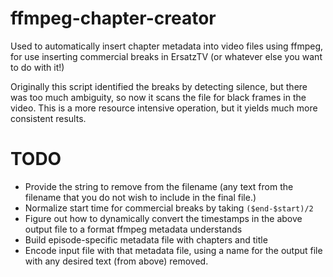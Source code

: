 # ffmpeg-chapter-creator
Used to automatically insert chapter metadata into video files using ffmpeg, for use inserting commercial breaks in ErsatzTV (or whatever else you want to do with it!)

Originally this script identified the breaks by detecting silence, but there was too much ambiguity, so now it scans the file for black frames in the video. This is a more resource intensive operation, but it yields much more consistent results. 

# TODO
* Provide the string to remove from the filename (any text from the filename that you do not wish to include in the final file.)
* Normalize start time for commercial breaks by taking `($end-$start)/2`
* Figure out how to dynamically convert the timestamps in the above output file to a format ffmpeg metadata understands
* Build episode-specific metadata file with chapters and title
* Encode input file with that metadata file, using a name for the output file with any desired text (from above) removed. 

